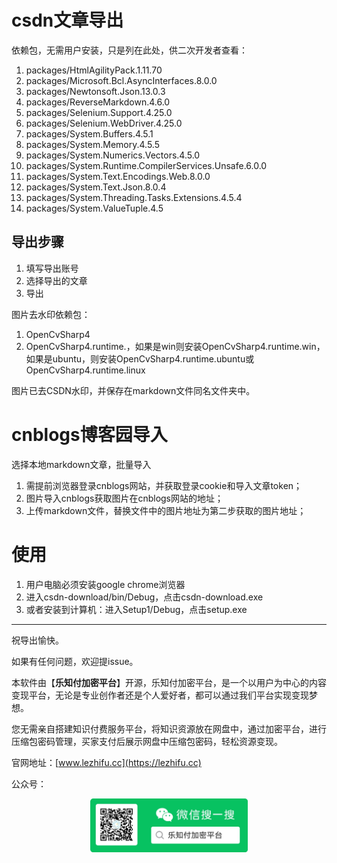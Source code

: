 # csdn文章导出

依赖包，无需用户安装，只是列在此处，供二次开发者查看：

1. packages/HtmlAgilityPack.1.11.70
2. packages/Microsoft.Bcl.AsyncInterfaces.8.0.0
3. packages/Newtonsoft.Json.13.0.3
4. packages/ReverseMarkdown.4.6.0
5. packages/Selenium.Support.4.25.0
6. packages/Selenium.WebDriver.4.25.0
7. packages/System.Buffers.4.5.1
8. packages/System.Memory.4.5.5
9. packages/System.Numerics.Vectors.4.5.0
10. packages/System.Runtime.CompilerServices.Unsafe.6.0.0
11. packages/System.Text.Encodings.Web.8.0.0
12. packages/System.Text.Json.8.0.4
13. packages/System.Threading.Tasks.Extensions.4.5.4
14. packages/System.ValueTuple.4.5

## 导出步骤
1. 填写导出账号
2. 选择导出的文章
3. 导出


图片去水印依赖包：
1. OpenCvSharp4
2. OpenCvSharp4.runtime.<os>，如果是win则安装OpenCvSharp4.runtime.win，如果是ubuntu，则安装OpenCvSharp4.runtime.ubuntu或OpenCvSharp4.runtime.linux

图片已去CSDN水印，并保存在markdown文件同名文件夹中。

# cnblogs博客园导入
选择本地markdown文章，批量导入
1. 需提前浏览器登录cnblogs网站，并获取登录cookie和导入文章token；
2. 图片导入cnblogs获取图片在cnblogs网站的地址；
3. 上传markdown文件，替换文件中的图片地址为第二步获取的图片地址；


# 使用
1. 用户电脑必须安装google chrome浏览器
2. 进入csdn-download/bin/Debug，点击csdn-download.exe
3. 或者安装到计算机：进入Setup1/Debug，点击setup.exe


---

祝导出愉快。


如果有任何问题，欢迎提issue。



本软件由【<b>乐知付加密平台</b>】开源，乐知付加密平台，是一个以用户为中心的内容变现平台，无论是专业创作者还是个人爱好者，都可以通过我们平台实现变现梦想。

您无需亲自搭建知识付费服务平台，将知识资源放在网盘中，通过加密平台，进行压缩包密码管理，买家支付后展示网盘中压缩包密码，轻松资源变现。


官网地址：[www.lezhifu.cc](https://lezhifu.cc)

公众号：
<div style="text-align: center;">  
    <img src="image.png" alt="乐知付" style="width: 50%;">  
</div>